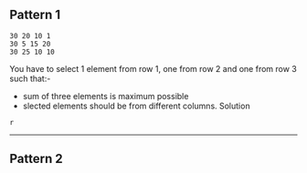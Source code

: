 ## Pattern 1

```
30 20 10 1
30 5 15 20
30 25 10 10
```
You have to select 1 element from row 1, one from row 2 and one from row 3 such that:-
- sum of three elements is maximum possible
- slected elements should be from different columns.
Solution
```
r
```
---

## Pattern 2
